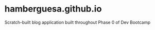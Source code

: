 hamberguesa.github.io
=====================

Scratch-built blog application built throughout Phase 0 of Dev Bootcamp
